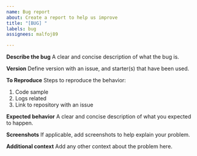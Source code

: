 ```yaml
---
name: Bug report
about: Create a report to help us improve
title: "[BUG] "
labels: bug
assignees: malfoj89

---
```


**Describe the bug**
A clear and concise description of what the bug is.

**Version**
Define version with an issue, and starter(s) that have been used.

**To Reproduce**
Steps to reproduce the behavior:
1. Code sample
2. Logs related
3. Link to repository with an issue

**Expected behavior**
A clear and concise description of what you expected to happen.

**Screenshots**
If applicable, add screenshots to help explain your problem.

**Additional context**
Add any other context about the problem here.
